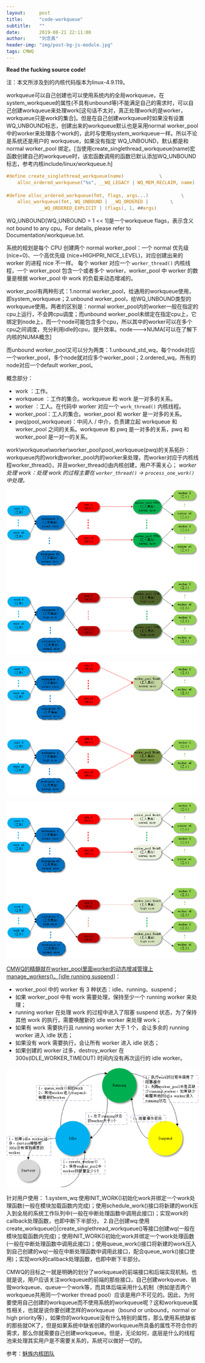 ```yaml
---
layout:     post
title:      "code-workqueue"
subtitle:   ""
date:       2019-08-21 22:11:00
author:     "刘念真"
header-img: "img/post-bg-js-module.jpg"
tags: CMWQ
---
```


**Read the fucking source code!**

注：本文所涉及到的内核代码版本为linux-4.9.119。

workqueue可以自己创建也可以使用系统内的全局workqueue，在system_workqueue的属性(不具有unbound等)不能满足自己的需求时，可以自己创建workqueue来处理work[这句话不太对，真正处理work的是worker，workqueue只是work的集合]。但是在自己创建workqueue时如果没有设置WQ_UNBOUND标志，创建出来的workqueue默认也是采用normal worker_pool中的worker来处理各个work的，此时与使用system_workqueue一样。所以不论是系统还是用户的 workqueue，如果没有指定 WQ_UNBOUND，默认都是和 normal worker_pool 绑定。[当使用create_singlethread_workqueue(name)宏函数创建自己的workqueue时，该宏函数调用的函数已默认添加WQ_UNBOUND标志，参考内核include/linux/workqueue.h]
```c
#define create_singlethread_workqueue(name)             \
	alloc_ordered_workqueue("%s", __WQ_LEGACY | WQ_MEM_RECLAIM, name)

#define alloc_ordered_workqueue(fmt, flags, args...)            \
	alloc_workqueue(fmt, WQ_UNBOUND | __WQ_ORDERED |        \
			__WQ_ORDERED_EXPLICIT | (flags), 1, ##args)
```
WQ_UNBOUND[WQ_UNBOUND  = 1 << 1]是一个workqueue flags，表示含义not bound to any cpu。For details, please refer to Documentation/workqueue.txt.

系统的规划是每个 CPU 创建两个 normal worker_pool：一个 normal 优先级 (nice=0)、一个高优先级 (nice=HIGHPRI_NICE_LEVEL)，对应创建出来的 worker 的进程 nice 不一样。
每个 worker 对应一个 `worker_thread()` 内核线程，一个 worker_pool 包含一个或者多个 worker，worker_pool 中 worker 的数量是根据 worker_pool 中 work 的负载来动态增减的。

worker_pool有两种形式：1.normal worker_pool，给通用的workqueue使用，即system_workqueue；2.unbound worker_pool，给WQ_UNBOUND类型的workqueue使用。两者的区别是：normal worker_pool内的worker一般在指定的cpu上运行，不会跨cpu调度；而unbound worker_pool未绑定在指定cpu上，它绑定到node上，而一个node可能包含多个cpu，所以其中的worker可以在多个cpu之间调度，充分利用idle的cpu，提升效率。node--->NUMA[可以在了解下内核的NUMA概念]

而unbound worker_pool又可以分为两类：1.unbound_std_wq，每个node对应一个worker_pool，多个node就对应多个worker_pool；2.ordered_wq，所有的node对应一个default worker_pool。

概念部分：
- work ：工作。
- workqueue ：工作的集合。workqueue 和 work 是一对多的关系。
- worker ：工人。在代码中 worker 对应一个 `work_thread()` 内核线程。
- worker_pool：工人的集合。worker_pool 和 worker 是一对多的关系。
- pwq(pool_workqueue)：中间人 / 中介，负责建立起 workqueue 和 worker_pool 之间的关系。workqueue 和 pwq 是一对多的关系，pwq 和 worker_pool 是一对一的关系。

work\workqueue\worker\worker_pool\pool_workqueue(pwq)的关系拓扑：workqueue内的work由worker_pool内的worker来处理，而worker对应于内核线程worker_thread()，并且worker_thread()由内核创建，用户不需关心；
*worker 处理 work：处理 work 的过程主要在 `worker_thread()` -> `process_one_work()` 中处理。*

![wq_normal_wq_topology](img\wq_normal_wq_topology.png)

![wq_ordered_wq_topology](img\wq_ordered_wq_topology.png)

![wq_unboundstd_wq_topology](img\wq_unboundstd_wq_topology.png)

<u>CMWQ的精髓就在worker_pool里面worker的动态增减管理上manage_workers()。[idle running suspend]</u>：

- worker_pool 中的 worker 有 3 种状态：idle、running、suspend；
- 如果 worker_pool 中有 work 需要处理，保持至少一个 running worker 来处理；
- running worker 在处理 work 的过程中进入了阻塞 suspend 状态，为了保持其他 work 的执行，需要唤醒新的 idle worker 来处理 work；
- 如果有 work 需要执行且 running worker 大于 1 个，会让多余的 running worker 进入 idle 状态；
- 如果没有 work 需要执行，会让所有 worker 进入 idle 状态；
- 如果创建的 worker 过多，destroy_worker 在 300s(IDLE_WORKER_TIMEOUT) 时间内没有再次运行的 idle worker。

![wq_worker_statusmachine](img\wq_worker_statusmachine.png)

针对用户使用：
1.system_wq:使用INIT_WORK()初始化work并绑定一个work处理函数(一般在模块加载函数内完成)；使用schedule_work()接口将新建的work压入到全局的系统工作队列中(一般在中断处理函数中调用此接口)；实现work的callback处理函数，也即中断下半部分。
2.自己创建wq:使用create_workqueue()|create_singlethread_workqueue()等接口创建wq(一般在模块加载函数内完成)；使用INIT_WORK()初始化work并绑定一个work处理函数(一般在中断处理函数中调用此接口)；使用queue_work()接口将新建的work压入到自己创建的wq(一般在中断处理函数中调用此接口，配合queue_work()接口使用)；实现work的callback处理函数，也即中断下半部分。

CMWQ的目标之一就是明确的划分了workqueue的前端接口和后端实现机制。也就是说，用户应该关注workqueue的前端的那些接口，自己创建workqueue、销毁workqueue、queue一个work等，而具体后端采用什么机制（例如是否两个workqueue共用同一个worker thread pool）应该是用户不可见的。因此，为何要使用自己创建的workqueue而不使用系统的workqueue呢？这和workqueue属性相关，也就是说你要创建怎样的workqueue（bound or unbound，normal or high priority等），如果你的workqueue没有什么特别的属性，那么使用系统缺省的那些就OK了，但是如果系统中缺省创建的workqueue所具备的属性不符合你的需求，那么你就需要自己创建workqueue。但是，无论如何，底层是什么的线程池来处理其实用户是不需要关系的，系统可以做好一切的。

参考：[魅族内核团队](<http://kernel.meizu.com/linux-workqueue.html>)

